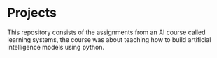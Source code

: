 # Projects
This repository consists of the assignments from an AI course called learning systems, the course was about teaching how to build artificial intelligence models using python.

